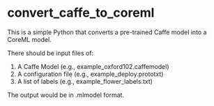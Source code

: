 # convert_caffe_to_coreml

This is a simple Python that converts a pre-trained Caffe model into a CoreML model.

There should be input files of:
1. A Caffe Model (e.g., example_oxford102.caffemodel)
2. A configuration file (e.g., example_deploy.prototxt)
3. A list of labels (e.g., example_flower_labels.txt)

The output would be in .mlmodel format.
